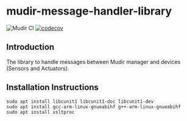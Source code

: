 # mudir-message-handler-library

![Mudir CI](https://github.com/mudir-iot/mudir-message-handler-library/workflows/Mudir%20CI/badge.svg) [![codecov](https://codecov.io/gh/mudir-iot/mudir-message-handler-library/branch/main/graph/badge.svg?token=2KW3F1BVJN)](https://codecov.io/gh/mudir-iot/mudir-message-handler-library)

## Introduction

The library to handle messages between Mudir manager and devices (Sensors and Actuators).

## Installation Instructions

```shell
sudo apt install libcunit1 libcunit1-doc libcunit1-dev
sudo apt install gcc-arm-linux-gnueabihf g++-arm-linux-gnueabihf
sudo apt install xsltproc
```